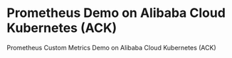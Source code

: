# Prometheus Demo on Alibaba Cloud Kubernetes (ACK)
Prometheus Custom Metrics Demo on Alibaba Cloud Kubernetes (ACK)
